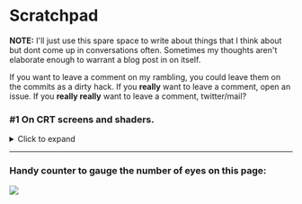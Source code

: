 # Scratchpad

**NOTE:** I'll just use this spare space to write about things that I think about but dont come up in conversations often.
Sometimes my thoughts aren't elaborate enough to warrant a blog post in on itself. 

If you want to leave a comment on my rambling, you could leave them on the commits as a dirty hack.
If you **really** want to leave a comment, open an issue. If you **really really** want to leave a comment, twitter/mail?

### #1 On CRT screens and shaders.
<details>
<summary>Click to expand</summary>

I find it very interesting that video games today often try to emulate artifacts of the past that 
then developers would kill to get rid of.
The CRT screen shader is one of them. 
I wrote one for one of my (~~now abandoned~~) side projects, and I remember being happy about the way it turned out.
Here is an old gif of the said game:

<img src="./bullet_hell.gif" width="50%" height="50%" />

The above shader displays two of my favorite effects that can be impressive when done correctly:
1. The [CRT](https://en.wikipedia.org/wiki/Cathode-ray_tube) screen bend.
2. [Chromatic Abberation.](https://en.wikipedia.org/wiki/Chromatic_aberration)

It also has some scanlines going on, but they're not tuned as well as I'd like, and are a trivial
effect to implement.

### Why did older displays have curved screens you ask?

To my knowledge, CRT screens worked by shooting a cathode ray that would traverse the phospor screen horizontally and
vertically at the same time.
There is an interesting tidbit about this movement that is largely misunderstood, mentioned 
[here](https://en.wikipedia.org/wiki/Raster_scan#Scanning_pattern) on wikipedia. I highly recommend this article.

If CRT screens weren't curved in shape, different points on the screen would be at different distances from
the origin of the cathode ray, and hence the image would be distorted heavily. The screens had to be curved at very precise
angles to perfectly offset the distortion. 

This challenge in production and engineering from the gone era is now an artifact video games introduce overhead to emulate!
Retro and otherwise. Pretty neat, right?

Since It's getting pretty late in the night at the time of me writing this, 
I'll leave this great explanation on chromatic aberration by an underrated youtuber, Pixel Prophecy:
- [What is Chromatic Abberation? (And why?)](https://www.youtube.com/watch?v=oE8Zjr5NJrM)

If you're wondering how it's implemented in the gif I showed above, I just offset the Red Green and Blue channels for
each pixel somewhat.

As for scanlines, they're just periodically occuring horizontal lines timed with a sine wave.

I used LSL and Lua (LOVE) to build the game in that screenshot, but the same can be done in any shading language and any game
engine.
 
</details>

---

### Handy counter to gauge the number of eyes on this page:

![](https://komarev.com/ghpvc/?username=your-github-username)
